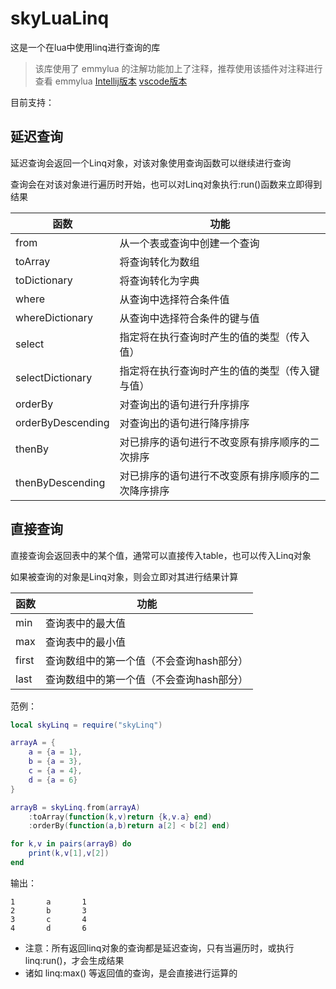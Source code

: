 # skyLuaLinq

这是一个在lua中使用linq进行查询的库

> 该库使用了 emmylua 的注解功能加上了注释，推荐使用该插件对注释进行查看
> emmylua [Intellij版本](https://github.com/EmmyLua/IntelliJ-EmmyLua) [vscode版本](https://github.com/EmmyLua/VSCode-EmmyLua)

目前支持：
## 延迟查询
延迟查询会返回一个Linq对象，对该对象使用查询函数可以继续进行查询

查询会在对该对象进行遍历时开始，也可以对Linq对象执行:run()函数来立即得到结果

|函数|功能|
|-|-|
|from|从一个表或查询中创建一个查询|
|toArray|将查询转化为数组|
|toDictionary|将查询转化为字典|
|where|从查询中选择符合条件值|
|whereDictionary|从查询中选择符合条件的键与值|
|select|指定将在执行查询时产生的值的类型（传入值）|
|selectDictionary|指定将在执行查询时产生的值的类型（传入键与值）|
|orderBy|对查询出的语句进行升序排序|
|orderByDescending|对查询出的语句进行降序排序|
|thenBy|对已排序的语句进行不改变原有排序顺序的二次排序|
|thenByDescending|对已排序的语句进行不改变原有排序顺序的二次降序排序|

## 直接查询
直接查询会返回表中的某个值，通常可以直接传入table，也可以传入Linq对象

如果被查询的对象是Linq对象，则会立即对其进行结果计算

|函数|功能|
|-|-|
|min|查询表中的最大值|
|max|查询表中的最小值|
|first|查询数组中的第一个值（不会查询hash部分）|
|last|查询数组中的第一个值（不会查询hash部分）|

范例：
```lua
local skyLinq = require("skyLinq")

arrayA = {
    a = {a = 1},
    b = {a = 3},
    c = {a = 4},
    d = {a = 6}
}

arrayB = skyLinq.from(arrayA)
    :toArray(function(k,v)return {k,v.a} end)
    :orderBy(function(a,b)return a[2] < b[2] end)

for k,v in pairs(arrayB) do
    print(k,v[1],v[2])
end
```

输出：
```
1       a       1
2       b       3
3       c       4
4       d       6
```

* 注意：所有返回linq对象的查询都是延迟查询，只有当遍历时，或执行linq:run()，才会生成结果
* 诸如 linq:max() 等返回值的查询，是会直接进行运算的
